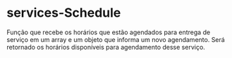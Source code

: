 # services-Schedule

Função que recebe os horários que estão agendados para entrega de serviço em um array e um objeto que informa um novo agendamento.
Será retornado os horários disponíveis para agendamento desse serviço. 

